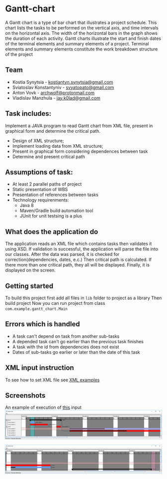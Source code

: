 # Gantt-chart
A Gantt chart is a type of bar chart that illustrates a project schedule. This chart lists the tasks to
be performed on the vertical axis, and time intervals on the horizontal axis. The width of the
horizontal bars in the graph shows the duration of each activity. Gantt charts illustrate the start and
finish dates of the terminal elements and summary elements of a project. Terminal elements and
summary elements constitute the work breakdown structure of the project

## Team
- Kostia Synytsia - kostiantyn.synytsia@gmail.com
- Sviatoslav Konstantyniv - svyatopato@gmail.com
- Anton Vovk - archwolf@protonmail.com
- Vladislav Manzhula - jay.k0lad@gmail.com

## Task includes:
Implement a JAVA program to read Gantt chart from XML file, present in graphical form and determine the critical path.
- Design of XML structure;
- Implement loading data from XML structure;
- Present in graphical form considering dependences between task
- Determine and present critical path

## Assumptions of task:
- At least 2 parallel paths of project
- Static presentation of WBS
- Presentation of references between tasks
- Technology requirenments:
  - Java 8
  - Maven/Gradle build automation tool
  - JUnit for unit testsing is a plus

## What does the application do
The application reads an XML file which contains tasks then validates it using XSD. 
If validation is successful, the application will parse the file into our classes. 
After the data was parsed, it is checked for correction(dependencies, dates, e.c.)
Then critical path is calculated. If there more than one critical path, they all 
will be displayed. Finally, it is displayed on the screen.

## Getting started
To build this project first add all files in `lib` folder to project as a library
Then build project
Now you can run project from class `com.example.gantt_chart.Main`

## Errors which is handled
- A task can't depend on task from another sub-tasks
- A depended task can't go earlier than the previous task finishes
- A task with the id from dependencies does not exist
- Dates of sub-tasks go earlier or later than the date of this task 

## XML input instruction
To see how to set XML file see [XML examples](docs/ExamplesXML.md)

## Screenshots

An example of execution of [this](docs/ExamplesXML.md#correct-xml) input 
![screenshot1](docs/screenshots/1.png)

![screenshot2](docs/screenshots/2.png)